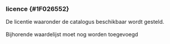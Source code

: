 ### licence {#1F026552}
De licentie waaronder de catalogus beschikbaar wordt gesteld.
<br/>
<br/>
Bijhorende waardelijst moet nog worden toegevoegd
